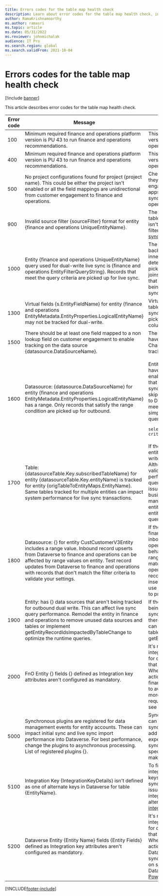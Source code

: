 ```yaml
---
title: Errors codes for the table map health check
description: Learn about error codes for the table map health check, including a table that provides messages and details associated with various error codes.
author: RamaKrishnamoorthy
ms.author: ramasri
ms.topic: article
ms.date: 05/31/2022
ms.reviewer: johnmichalak
audience: IT Pro
ms.search.region: global
ms.search.validFrom: 2021-10-04
---
```


# Errors codes for the table map health check

[!include [banner](../../includes/banner.md)]



This article describes error codes for the table map health check.

| Error code | Message | Detail |
| --- | --- | --- |
| 100 | Minimum required finance and operations platform version is PU 43 to run finance and operations recommendations. | This feature requires platform updates for version 10.0.19 or later of finance and operations apps. |
| 400 | Minimum required finance and operations platform version is PU 43 to run finance and operations recommendations. | This feature requires platform updates for version 10.0.19 or later of finance and operations apps. |
| 500 | No project configurations found for project \{project name\}. This could be either the project isn't enabled or all the field mappings are unidirectional from customer engagement to finance and operations. | Check the mappings for the table map. If they're unidirectional from customer engagement apps to finance and operations apps, no traffic is generated for live synchronization from finance and operations apps to Microsoft Dataverse. |
| 900 | Invalid source filter \{sourceFilter\} format for entity \{finance and operations UniqueEntityName\}. | The source filter that's specified on the table map for finance and operations apps isn't syntactically correct. To validate the filter criteria, see [Troubleshoot live synchronization issues](dual-write-troubleshooting-live-sync.md#live-synchronization-issues-that-are-caused-by-incorrect-query-filter-syntax-on-the-dual-write-maps). | 
| 1000 | Entity \{finance and operations UniqueEntityName\} query used for dual-write live sync is \{finance and operations EntityFilterQueryString\}. Records that meet the query criteria are picked up for live sync. | The entity query that was returned is the backing SQL query for the entity. Check for inner joins or filters on the query that determine the business data that's being picked up for live synchronization. Inner joins and filters are mandatory conditions that must be fulfilled for each record that's being picked up for dual-write live synchronization. | 
| 1300 | Virtual fields \{s.EntityFieldName\} for entity \{finance and operations EntityMetadata.EntityProperties.LogicalEntityName\} may not be tracked for dual-write. | Virtual fields from finance and operations tables aren't enabled for tracking. Live synchronization can sync the data but can't pick up the changes that are made on the columns. | 
| 1500 | There should be at least one field mapped to a non lookup field on customer engagement to enable tracking on the data source \{datasource.DataSourceName\}. | The data source from the entity doesn't have any field that's mapped for dual-write. Changes to the underlying table aren't tracked for dual-write. |
| 1600 | Datasource: \{datasource.DataSourceName\} for entity \{finance and operations EntityMetadata.EntityProperties.LogicalEntityName\} has a range. Only records that satisfy the range condition are picked up for outbound. | <p>Entities in finance and operations apps can have data sources where filter ranges are enabled. These ranges define the records that are picked up as part of live synchronization. If some records are skipped from finance and operations apps to Dataverse, check whether the records meet the range criteria on the entity. A simple way to do this check is to run a SQL query that resembles the following example.</p><p><pre>```select * from <Entity> where <filter criteria>```</pre></p>| 
| 1700 | Table: \{datasourceTable.Key.subscribedTableName\} for entity \{datasourceTable.Key.entityName\} is tracked for entity \{origTableToEntityMaps.EntityName\}. Same tables tracked for multiple entities can impact system performance for live sync transactions. | If the same table is tracked by multiple entities, changes to the table trigger dual-write evaluation for the linked entities. Although the filter clauses send only the valid records, the evaluation might cause a performance issue if there are long-running queries or unoptimized query plans. This issue might not be avoidable from the business perspective. However, if there are many intersecting tables across multiple entities, you should consider simplifying the entity or checking optimizations for entity queries. |
| 1800 | Datasource: \{\} for entity CustCustomerV3Entity includes a range value. Inbound record upserts from Dataverse to finance and operations can be affected by range values on entity. Test record updates from Dataverse to finance and operations with records that don't match the filter criteria to validate your settings. | If there's a range specified on the entity in finance and operations apps, then the inbound sync from Dataverse to finance and operations apps should be tested for update behavior on records that don't match this range criteria. Any record that doesn't match the range gets treated as an insert operation by the entity. If there's an existing record in the underlying table, then the insert fails. We recommend that you test this use case for all scenarios before deploying to production. |
| 1900 | Entity: has \{\} data sources that aren't being tracked for outbound dual write. This can affect live sync query performance. Remodel the entity in finance and operations to remove unused data sources and tables or implement getEntityRecordIdsImpactedByTableChange to optimize the runtime queries. | If there are many data sources that aren't being used for tracking in the actual live sync from finance and operations apps, then there's a possibility that entity performance can affect live sync. To optimize the tracked tables, use the method getEntityRecordIdsImpactedByTableChange. | 
| 2000 | FnO Entity \{\} fields \{\} defined as Integration key attributes aren't configured as mandatory. | It's recommended that fields included as integration key attributes are required fields for data entry in the application, ensuring that a value is always entered in the field. When this error occurs, the recommended action is to configure the fields of the finance and operations table to be required to avoid initial sync and live sync issues. For more information on designating fields are required using the personalization feature, see [Personalize the user experience](../../../fin-ops/get-started/personalize-user-experience.md). | 
| 5000 | Synchronous plugins are registered for data management events for entity accounts. These can impact initial sync and live sync import performance into Dataverse. For best performance, change the plugins to asynchronous processing. List of registered plugins \{\}. | Synchronous plugins on a Dataverse entity can affect live synchronization and initial synchronization performance, because they add to the transaction load. If you experience slow load times during initial synchronization or live synchronization for a specific entity, either turn off the plugins or make them asynchronous. |
| 5100 | Integration Key \{IntegrationKeyDetails\} isn't defined as one of alternate keys in Dataverse for table \{EntityName\}. | To fix this error, align the indicated integration key with one of the alternate keys of the table to avoid initial synchronization and live synchronization issues. For more information about integration keys, including alignment with alternate keys, see [Manage dual-write integration keys](dual-write-integration-keys.md). | 
| 5200 | Dataverse Entity \{Entity Name\} fields \{Entity Fields\} defined as Integration key attributes aren't configured as mandatory. | It's recommended that fields included as integration key attributes are required fields for data entry in the application, ensuring that a value is always entered in the field. When this error occurs, the recommended action is to configure the fields of the Dataverse table to be required to avoid initial sync and live sync issues. For information on setting columns to be required in Dataverse, see [How to create columns using Power Apps portal](/power-apps/maker/data-platform/create-edit-field-portal). |



[!INCLUDE[footer-include](../../../../includes/footer-banner.md)]

